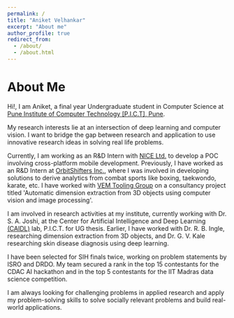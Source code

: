 ```yaml
---
permalink: /
title: "Aniket Velhankar"
excerpt: "About me"
author_profile: true
redirect_from: 
  - /about/
  - /about.html
---
```


About Me
======

Hi!, I am Aniket, a final year Undergraduate student in Computer Science at [Pune Institute of Computer Technology [P.I.C.T], Pune](https://pict.edu). 

My research interests lie at an intersection of deep learning and computer vision. I want to bridge the gap between research and application to use innovative research ideas in solving real life problems.

Currently, I am working as an R&D Intern with [NICE Ltd.](https://www.nice.com/pune/) to develop a POC involving cross-platform mobile development. Previously, I have worked as an R&D Intern at [OrbitShifters Inc.](https://www.orbitshifters.com/), where I was involved in developing solutions to derive analytics from combat sports like boxing, taekwondo, karate, etc. I have worked with [VEM Tooling Group](https://www.vem-tooling.com/) on a consultancy project titled 'Automatic dimension extraction from 3D objects using computer vision and image processing'.

I am involved in research activities at my institute, currently working with Dr. S. A. Joshi, at the Center for Artificial Intelligence and Deep Learning [(CAIDL)](https://pict.edu/caidl/) lab, P.I.C.T. for UG thesis. Earlier, I have worked with Dr. R. B. Ingle, researching dimension extraction from 3D objects, and Dr. G. V. Kale researching skin disease diagnosis using deep learning.

I have been selected for SIH finals twice, working on problem statements by ISRO and DRDO. My team secured a rank in the top 15 contestants for the CDAC AI hackathon and in the top 5  contestants for the IIT Madras data science competition. 

I am always looking for challenging problems in applied research and apply my problem-solving skills to solve socially relevant problems and build real-world applications.
